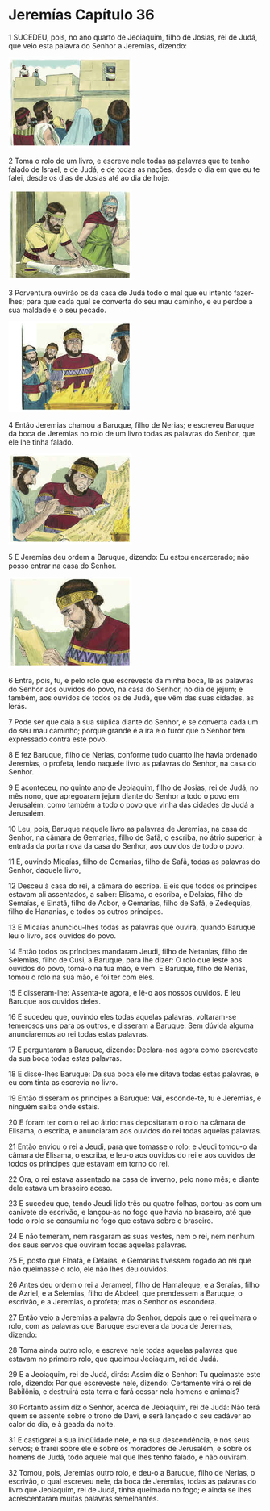 # Jeremías Capítulo 36

1	SUCEDEU, pois, no ano quarto de Jeoiaquim, filho de Josias, rei de Judá, que veio esta palavra do Senhor a Jeremias, dizendo:

![](.img/24_Jer_36_01_RG.jpg)

2	Toma o rolo de um livro, e escreve nele todas as palavras que te tenho falado de Israel, e de Judá, e de todas as nações, desde o dia em que eu te falei, desde os dias de Josias até ao dia de hoje.

![](.img/24_Jer_36_02_RG.jpg)

3	Porventura ouvirão os da casa de Judá todo o mal que eu intento fazer-lhes; para que cada qual se converta do seu mau caminho, e eu perdoe a sua maldade e o seu pecado.

![](.img/24_Jer_36_03_RG.jpg)

4	Então Jeremias chamou a Baruque, filho de Nerias; e escreveu Baruque da boca de Jeremias no rolo de um livro todas as palavras do Senhor, que ele lhe tinha falado.

![](.img/24_Jer_36_04_RG.jpg)

5	E Jeremias deu ordem a Baruque, dizendo: Eu estou encarcerado; não posso entrar na casa do Senhor.

![](.img/24_Jer_36_05_RG.jpg)

6	Entra, pois, tu, e pelo rolo que escreveste da minha boca, lê as palavras do Senhor aos ouvidos do povo, na casa do Senhor, no dia de jejum; e também, aos ouvidos de todos os de Judá, que vêm das suas cidades, as lerás.

7	Pode ser que caia a sua súplica diante do Senhor, e se converta cada um do seu mau caminho; porque grande é a ira e o furor que o Senhor tem expressado contra este povo.

8	E fez Baruque, filho de Nerias, conforme tudo quanto lhe havia ordenado Jeremias, o profeta, lendo naquele livro as palavras do Senhor, na casa do Senhor.

9	E aconteceu, no quinto ano de Jeoiaquim, filho de Josias, rei de Judá, no mês nono, que apregoaram jejum diante do Senhor a todo o povo em Jerusalém, como também a todo o povo que vinha das cidades de Judá a Jerusalém.

10	Leu, pois, Baruque naquele livro as palavras de Jeremias, na casa do Senhor, na câmara de Gemarias, filho de Safã, o escriba, no átrio superior, à entrada da porta nova da casa do Senhor, aos ouvidos de todo o povo.

11	E, ouvindo Micaías, filho de Gemarias, filho de Safã, todas as palavras do Senhor, daquele livro,

12	Desceu à casa do rei, à câmara do escriba. E eis que todos os príncipes estavam ali assentados, a saber: Elisama, o escriba, e Delaías, filho de Semaías, e Elnatã, filho de Acbor, e Gemarias, filho de Safã, e Zedequias, filho de Hananias, e todos os outros príncipes.

13	E Micaías anunciou-lhes todas as palavras que ouvira, quando Baruque leu o livro, aos ouvidos do povo.

14	Então todos os príncipes mandaram Jeudi, filho de Netanias, filho de Selemias, filho de Cusi, a Baruque, para lhe dizer: O rolo que leste aos ouvidos do povo, toma-o na tua mão, e vem. E Baruque, filho de Nerias, tomou o rolo na sua mão, e foi ter com eles.

15	E disseram-lhe: Assenta-te agora, e lê-o aos nossos ouvidos. E leu Baruque aos ouvidos deles.

16	E sucedeu que, ouvindo eles todas aquelas palavras, voltaram-se temerosos uns para os outros, e disseram a Baruque: Sem dúvida alguma anunciaremos ao rei todas estas palavras.

17	E perguntaram a Baruque, dizendo: Declara-nos agora como escreveste da sua boca todas estas palavras.

18	E disse-lhes Baruque: Da sua boca ele me ditava todas estas palavras, e eu com tinta as escrevia no livro.

19	Então disseram os príncipes a Baruque: Vai, esconde-te, tu e Jeremias, e ninguém saiba onde estais.

20	E foram ter com o rei ao átrio: mas depositaram o rolo na câmara de Elisama, o escriba, e anunciaram aos ouvidos do rei todas aquelas palavras.

21	Então enviou o rei a Jeudi, para que tomasse o rolo; e Jeudi tomou-o da câmara de Elisama, o escriba, e leu-o aos ouvidos do rei e aos ouvidos de todos os príncipes que estavam em torno do rei.

22	Ora, o rei estava assentado na casa de inverno, pelo nono mês; e diante dele estava um braseiro aceso.

23	E sucedeu que, tendo Jeudi lido três ou quatro folhas, cortou-as com um canivete de escrivão, e lançou-as no fogo que havia no braseiro, até que todo o rolo se consumiu no fogo que estava sobre o braseiro.

24	E não temeram, nem rasgaram as suas vestes, nem o rei, nem nenhum dos seus servos que ouviram todas aquelas palavras.

25	E, posto que Elnatã, e Delaías, e Gemarias tivessem rogado ao rei que não queimasse o rolo, ele não lhes deu ouvidos.

26	Antes deu ordem o rei a Jerameel, filho de Hamaleque, e a Seraías, filho de Azriel, e a Selemias, filho de Abdeel, que prendessem a Baruque, o escrivão, e a Jeremias, o profeta; mas o Senhor os escondera.

27	Então veio a Jeremias a palavra do Senhor, depois que o rei queimara o rolo, com as palavras que Baruque escrevera da boca de Jeremias, dizendo:

28	Toma ainda outro rolo, e escreve nele todas aquelas palavras que estavam no primeiro rolo, que queimou Jeoiaquim, rei de Judá.

29	E a Jeoiaquim, rei de Judá, dirás: Assim diz o Senhor: Tu queimaste este rolo, dizendo: Por que escreveste nele, dizendo: Certamente virá o rei de Babilônia, e destruirá esta terra e fará cessar nela homens e animais?

30	Portanto assim diz o Senhor, acerca de Jeoiaquim, rei de Judá: Não terá quem se assente sobre o trono de Davi, e será lançado o seu cadáver ao calor do dia, e à geada da noite.

31	E castigarei a sua iniqüidade nele, e na sua descendência, e nos seus servos; e trarei sobre ele e sobre os moradores de Jerusalém, e sobre os homens de Judá, todo aquele mal que lhes tenho falado, e não ouviram.

32	Tomou, pois, Jeremias outro rolo, e deu-o a Baruque, filho de Nerias, o escrivão, o qual escreveu nele, da boca de Jeremias, todas as palavras do livro que Jeoiaquim, rei de Judá, tinha queimado no fogo; e ainda se lhes acrescentaram muitas palavras semelhantes.

